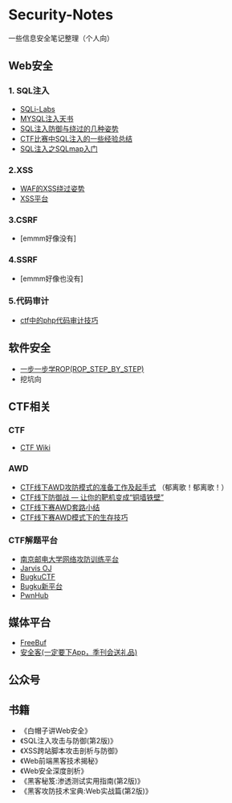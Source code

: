 # Security-Notes
一些信息安全笔记整理（个人向）
 
## Web安全
### 1. SQL注入
+ [SQLi-Labs](https://github.com/Audi-1/sqli-labs)
+ [MYSQL注入天书](http://www.cnblogs.com/lcamry/category/846064.html)
+ [SQL注入防御与绕过的几种姿势](https://www.anquanke.com/post/id/86005)
+ [CTF比赛中SQL注入的一些经验总结](https://www.freebuf.com/articles/web/137094.html)
+ [SQL注入之SQLmap入门](https://www.freebuf.com/articles/web/29942.html)

### 2.XSS
+ [WAF的XSS绕过姿势](https://www.freebuf.com/articles/web/81959.html)
+ [XSS平台](xsspt.com)

### 3.CSRF
+ [emmm好像没有]

### 4.SSRF
+ [emmm好像也没有]

### 5.代码审计
+ [ctf中的php代码审计技巧](http://www.am0s.com/ctf/200.html)

## 软件安全
+ [一步一步学ROP(ROP_STEP_BY_STEP)](https://github.com/zhengmin1989/ROP_STEP_BY_STEP)
+ 挖坑向
## CTF相关
### CTF
+ [CTF Wiki](https://ctf-wiki.github.io/ctf-wiki/)

### AWD
+ [CTF线下AWD攻防模式的准备工作及起手式](https://blog.csdn.net/like98k/article/details/80261603) （郁离歌！郁离歌！）
+ [CTF线下防御战 — 让你的靶机变成“铜墙铁壁”](https://www.anquanke.com/post/id/86984)
+ [CTF线下赛AWD套路小结](https://xz.aliyun.com/t/25)
+ [CTF线下赛AWD模式下的生存技巧](https://www.anquanke.com/post/id/84675)

### CTF解题平台
+ [南京邮电大学网络攻防训练平台](http://ctf.nuptzj.cn/)
+ [Jarvis OJ](https://www.jarvisoj.com/)
+ [BugkuCTF](https://ctf.bugku.com/)
+ [Bugku新平台](https://new.bugku.com/)
+ [PwnHub](https://pwnhub.cn/index)

## 媒体平台
+ [FreeBuf](https://www.freebuf.com/)
+ [安全客(一定要下App，季刊会送礼品)](https://www.anquanke.com/)

## 公众号

## 书籍
+ 《白帽子讲Web安全》
+ 《SQL注入攻击与防御(第2版)》
+ 《XSS跨站脚本攻击剖析与防御》
+ 《Web前端黑客技术揭秘》
+ 《Web安全深度剖析》
+ 《黑客秘笈:渗透测试实用指南(第2版)》
+ 《黑客攻防技术宝典:Web实战篇(第2版)》
